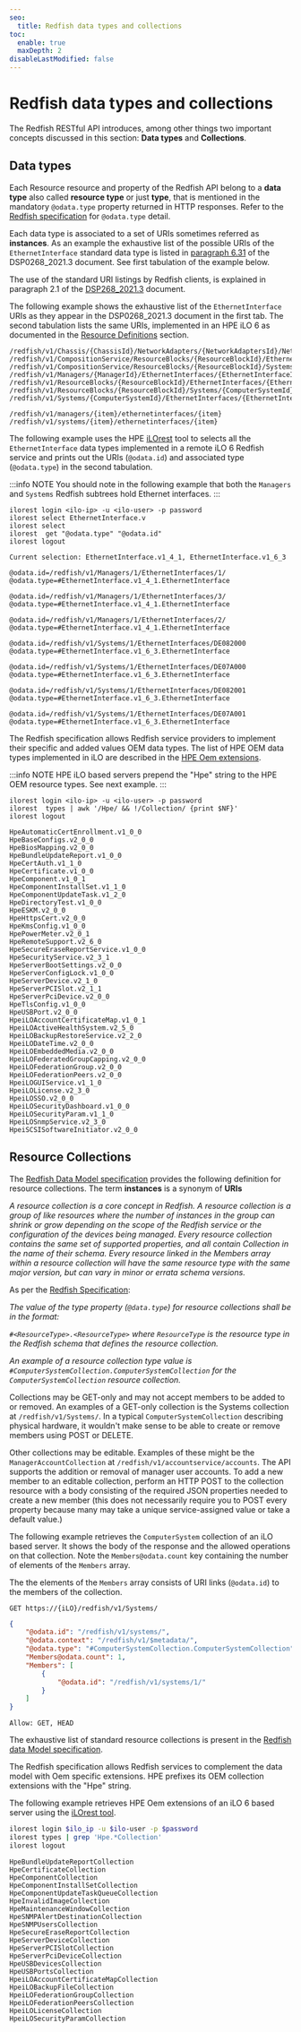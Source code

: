```yaml
---
seo:
  title: Redfish data types and collections
toc:
  enable: true
  maxDepth: 2
disableLastModified: false
---
```


# Redfish data types and collections

The Redfish RESTful API introduces, among other things two important concepts discussed in this section: **Data types** and **Collections**.  

## Data types

Each Resource resource and property of the Redfish API belong to a **data type** also called **resource type** or just **type**, that is mentioned in the mandatory `@odata.type` property returned in HTTP responses. Refer to the <a href="https://www.dmtf.org/sites/default/files/standards/documents/DSP0266_1.6.0.pdf" target="_blank"> Redfish specification</a> for `@odata.type` detail.

Each data type is associated to a set of URIs sometimes referred as **instances**. As an example the exhaustive list of the possible URIs of the `EthernetInterface` standard data type is listed in <a href="https://www.dmtf.org/sites/default/files/standards/documents/DSP0268_2021.3.pdf" target="_blank">paragraph 6.31</a> of the DSP0268_2021.3 document. See first tabulation of the example below.

The use of the standard URI listings by Redfish clients, is explained in paragraph 2.1 of the <a href="https://www.dmtf.org/sites/default/files/standards/documents/DSP0268_2021.3.pdf" target="_blank">DSP268_2021.3</a> document.

The following example shows the exhaustive list of the `EthernetInterface` URIs as they appear in the DSP0268_2021.3 document in the first tab. The second tabulation lists the same URIs, implemented in an HPE iLO 6 as documented in the [Resource Definitions](/docs/redfishservices/ilos/{{process.env.LATEST_ILO_GEN_VERSION}}/{{process.env.LATEST_ILO_GEN_VERSION}}_{{process.env.LATEST_FW_VERSION}}/{{process.env.LATEST_ILO_GEN_VERSION}}_network_resourcedefns{{process.env.LATEST_FW_VERSION}}/#ethernetinterface) section.

```text Standard EthernetInterface URIs
/redfish/v1/Chassis/{ChassisId}/NetworkAdapters/{NetworkAdaptersId}/NetworkDeviceFunctions/{NetworkDeviceFunctionId}/EthernetInterfaces/{EthernetInterfaceId}
/redfish/v1/CompositionService/ResourceBlocks/{ResourceBlockId}/EthernetInterfaces/{EthernetInterfaceId}
/redfish/v1/CompositionService/ResourceBlocks/{ResourceBlockId}/Systems/{ComputerSystemId}/EthernetInterfaces/{EthernetInterfaceId}
/redfish/v1/Managers/{ManagerId}/EthernetInterfaces/{EthernetInterfaceId}
/redfish/v1/ResourceBlocks/{ResourceBlockId}/EthernetInterfaces/{EthernetInterfaceId}
/redfish/v1/ResourceBlocks/{ResourceBlockId}/Systems/{ComputerSystemId}/EthernetInterfaces/{EthernetInterfaceId}
/redfish/v1/Systems/{ComputerSystemId}/EthernetInterfaces/{EthernetInterfaceId}
```

```text iLO 6 documented EthernetInteface URIs
/redfish/v1/managers/{item}/ethernetinterfaces/{item}
/redfish/v1/systems/{item}/ethernetinterfaces/{item}
```

The following example uses the HPE <a href="https://www.hpe.com/info/resttool/" target="_blank">iLOrest</a> tool to selects all the `EthernetInterface` data types implemented in a remote iLO 6 Redfish service and prints out the URIs (`@odata.id`) and associated type (`@odata.type`) in the second tabulation.

:::info NOTE
You should note in the following example that both the `Managers` and `Systems` Redfish subtrees hold Ethernet interfaces.
:::

```shell iLOrest query
ilorest login <ilo-ip> -u <ilo-user> -p password
ilorest select EthernetInterface.v
ilorest select
ilorest  get "@odata.type" "@odata.id"
ilorest logout 
```

```shell iLOrest response output
Current selection: EthernetInterface.v1_4_1, EthernetInterface.v1_6_3

@odata.id=/redfish/v1/Managers/1/EthernetInterfaces/1/
@odata.type=#EthernetInterface.v1_4_1.EthernetInterface

@odata.id=/redfish/v1/Managers/1/EthernetInterfaces/3/
@odata.type=#EthernetInterface.v1_4_1.EthernetInterface

@odata.id=/redfish/v1/Managers/1/EthernetInterfaces/2/
@odata.type=#EthernetInterface.v1_4_1.EthernetInterface

@odata.id=/redfish/v1/Systems/1/EthernetInterfaces/DE082000
@odata.type=#EthernetInterface.v1_6_3.EthernetInterface

@odata.id=/redfish/v1/Systems/1/EthernetInterfaces/DE07A000
@odata.type=#EthernetInterface.v1_6_3.EthernetInterface

@odata.id=/redfish/v1/Systems/1/EthernetInterfaces/DE082001
@odata.type=#EthernetInterface.v1_6_3.EthernetInterface

@odata.id=/redfish/v1/Systems/1/EthernetInterfaces/DE07A001
@odata.type=#EthernetInterface.v1_6_3.EthernetInterface

```

The Redfish specification allows Redfish service providers to implement their specific and added values OEM data types. The list of HPE OEM data types implemented in iLO are described in the [HPE Oem extensions](/docs/redfishservices/ilos/ilo6/ilo6_110/ilo6_hpe_resourcedefns110/).

:::info NOTE
HPE iLO based servers prepend the "Hpe" string to the HPE OEM resource types. See next example.
:::

```text Retrieve Oem/Hpe data types with iLOrest
ilorest login <ilo-ip> -u <ilo-user> -p password
ilorest  types | awk '/Hpe/ && !/Collection/ {print $NF}'
ilorest logout
```

```text iLOrest output
HpeAutomaticCertEnrollment.v1_0_0
HpeBaseConfigs.v2_0_0
HpeBiosMapping.v2_0_0
HpeBundleUpdateReport.v1_0_0
HpeCertAuth.v1_1_0
HpeCertificate.v1_0_0
HpeComponent.v1_0_1
HpeComponentInstallSet.v1_1_0
HpeComponentUpdateTask.v1_2_0
HpeDirectoryTest.v1_0_0
HpeESKM.v2_0_0
HpeHttpsCert.v2_0_0
HpeKmsConfig.v1_0_0
HpePowerMeter.v2_0_1
HpeRemoteSupport.v2_6_0
HpeSecureEraseReportService.v1_0_0
HpeSecurityService.v2_3_1
HpeServerBootSettings.v2_0_0
HpeServerConfigLock.v1_0_0
HpeServerDevice.v2_1_0
HpeServerPCISlot.v2_1_1
HpeServerPciDevice.v2_0_0
HpeTlsConfig.v1_0_0
HpeUSBPort.v2_0_0
HpeiLOAccountCertificateMap.v1_0_1
HpeiLOActiveHealthSystem.v2_5_0
HpeiLOBackupRestoreService.v2_2_0
HpeiLODateTime.v2_0_0
HpeiLOEmbeddedMedia.v2_0_0
HpeiLOFederatedGroupCapping.v2_0_0
HpeiLOFederationGroup.v2_0_0
HpeiLOFederationPeers.v2_0_0
HpeiLOGUIService.v1_1_0
HpeiLOLicense.v2_3_0
HpeiLOSSO.v2_0_0
HpeiLOSecurityDashboard.v1_0_0
HpeiLOSecurityParam.v1_1_0
HpeiLOSnmpService.v2_3_0
HpeiSCSISoftwareInitiator.v2_0_0
```

## Resource Collections

The <a href="https://www.dmtf.org/sites/default/files/standards/documents/DSP0268_2021.3.pdf" target="_blank"> Redfish Data Model specification</a> provides the following definition for resource collections. The term **instances** is a synonym of **URIs**

_A resource collection is a core concept in Redfish. A resource collection is a group of like resources where the number of instances in the group can shrink or grow depending on the scope of the Redfish service or the configuration of the devices being managed. Every resource collection contains the same set of supported properties, and all contain Collection in the name of their schema. Every resource linked in the Members array within a resource collection will have the same resource type with the same major version, but can vary in minor or errata schema versions._

As per the <a href="https://www.dmtf.org/sites/default/files/standards/documents/DSP0266_1.6.0.pdf" target="_blank"> Redfish Specification</a>:

_The value of the type property (`@data.type`) for resource collections shall be in the format:_

_`#<ResourceType>.<ResourceType>` where `ResourceType` is the resource type in the Redfish schema that defines the resource collection._

_An example of a resource collection type value is `#ComputerSystemCollection.ComputerSystemCollection` for the `ComputerSystemCollection` resource collection._

Collections may be GET-only and may not accept members to be added to or removed. An examples of a GET-only collection is the Systems collection at `/redfish/v1/Systems/`. In a typical `ComputerSystemCollection` describing physical hardware, it wouldn't make sense to be able to create or remove members using POST or DELETE.

Other collections may be editable. Examples of these might be the `ManagerAccountCollection` at `/redfish/v1/accountservice/accounts`. The API supports the addition or removal of manager user accounts. To add a new member to an editable collection, perform an HTTP POST to the collection resource with a body consisting of the required JSON properties needed to create a new member (this does not necessarily require you to POST every property because many may take a unique service-assigned value or take a default value.)

The following example retrieves the `ComputerSystem` collection of an iLO based server. It shows the body of the response and the allowed operations on that collection. Note the `Members@odata.count` key containing the number of elements of the `Members` array.

The the elements of the `Members`  array consists of URI links (`@odata.id`) to the members of the collection.

```text GET request
GET https://{iLO}/redfish/v1/Systems/
```

```json response body
{
    "@odata.id": "/redfish/v1/systems/",
    "@odata.context": "/redfish/v1/$metadata/",
    "@odata.type": "#ComputerSystemCollection.ComputerSystemCollection",
    "Members@odata.count": 1,
    "Members": [
        {
            "@odata.id": "/redfish/v1/systems/1/"
        }
    ]
}
```

```text Allow response header
Allow: GET, HEAD
```

The exhaustive list of standard resource collections is present in the <a href="https://www.dmtf.org/sites/default/files/standards/documents/DSP0268_2021.3.pdf" target="_blank"> Redfish data Model specification</a>.

The Redfish specification allows Redfish services to complement the data model with Oem specific extensions. HPE prefixes its OEM collection extensions with the "Hpe" string.

The following example retrieves HPE Oem extensions of an iLO 6 based server using the <a href="https://www.hpe.com/info/resttool" target="_blank">iLOrest tool</a>.

```bash iLOrest request
ilorest login $ilo_ip -u $ilo-user -p $password
ilorest types | grep 'Hpe.*Collection'
ilorest logout
```

```text Output
HpeBundleUpdateReportCollection
HpeCertificateCollection
HpeComponentCollection
HpeComponentInstallSetCollection
HpeComponentUpdateTaskQueueCollection
HpeInvalidImageCollection
HpeMaintenanceWindowCollection
HpeSNMPAlertDestinationCollection
HpeSNMPUsersCollection
HpeSecureEraseReportCollection
HpeServerDeviceCollection
HpeServerPCISlotCollection
HpeServerPciDeviceCollection
HpeUSBDevicesCollection
HpeUSBPortsCollection
HpeiLOAccountCertificateMapCollection
HpeiLOBackupFileCollection
HpeiLOFederationGroupCollection
HpeiLOFederationPeersCollection
HpeiLOLicenseCollection
HpeiLOSecurityParamCollection
```
